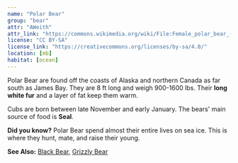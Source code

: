 ```yaml
---
name: "Polar Bear"
group: "bear"
attr: "AWeith"
attr_link: "https://commons.wikimedia.org/wiki/File:Female_polar_bear_(Ursus_maritimus)_with_cub,_Svalbard.jpg"
license: "CC BY-SA"
license_link: "https://creativecommons.org/licenses/by-sa/4.0/"
location: [mb]
habitat: [ocean]
---
```

Polar Bear are found off the coasts of Alaska and northern Canada as far south as James Bay. They are 8 ft long and weigh 900-1600 lbs. Their **long white fur** and a layer of fat keep them warm.

Cubs are born between late November and early January. The bears' main source of food is __Seal__.

**Did you know?** Polar Bear spend almost their entire lives on sea ice. This is where they hunt, mate, and raise their young.

<!-- generated, do not edit -->
**See Also:**
[Black Bear](/animals/blabear/),
[Grizzly Bear](/animals/grizzly/)
